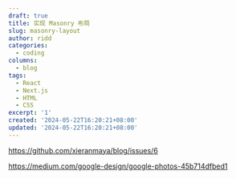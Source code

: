 ```yaml
---
draft: true
title: 实现 Masonry 布局
slug: masonry-layout
author: ridd
categories:
  - coding
columns:
  - blog
tags:
  - React
  - Next.js
  - HTML
  - CSS
excerpt: '1'
created: '2024-05-22T16:20:21+08:00'
updated: '2024-05-22T16:20:21+08:00'
---
```


https://github.com/xieranmaya/blog/issues/6

https://medium.com/google-design/google-photos-45b714dfbed1
